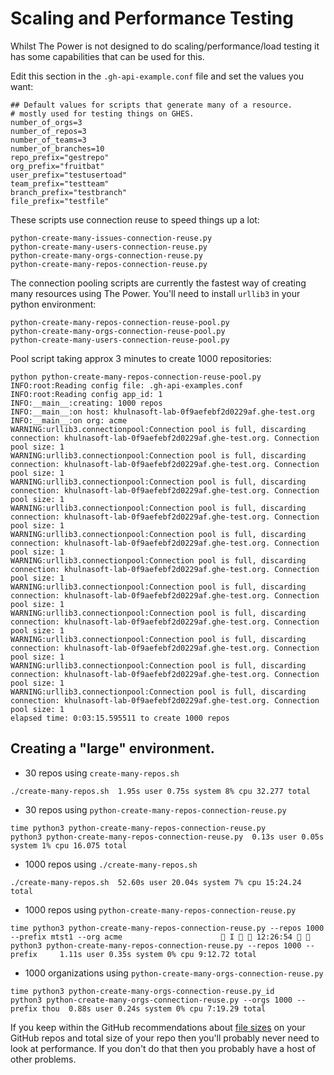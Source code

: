 # Scaling and Performance Testing
Whilst The Power is not designed to do scaling/performance/load testing it has some capabilities that can be used for this.

Edit this section in the `.gh-api-example.conf` file and set the values you want:

```
## Default values for scripts that generate many of a resource.
# mostly used for testing things on GHES.
number_of_orgs=3
number_of_repos=3
number_of_teams=3
number_of_branches=10
repo_prefix="gestrepo"
org_prefix="fruitbat"
user_prefix="testusertoad"
team_prefix="testteam"
branch_prefix="testbranch"
file_prefix="testfile"
```

These scripts use connection reuse to speed things up a lot:

```
python-create-many-issues-connection-reuse.py     
python-create-many-users-connection-reuse.py
python-create-many-orgs-connection-reuse.py       
python-create-many-repos-connection-reuse.py
```

The connection pooling scripts are currently the fastest way of creating many resources using The Power. You'll need to install `urllib3` in your python environment:

```
python-create-many-repos-connection-reuse-pool.py 
python-create-many-orgs-connection-reuse-pool.py  
python-create-many-users-connection-reuse-pool.py
```

Pool script taking approx 3 minutes to create 1000 repositories:

```
python python-create-many-repos-connection-reuse-pool.py
INFO:root:Reading config file: .gh-api-examples.conf
INFO:root:Reading config app_id: 1
INFO:__main__:creating: 1000 repos
INFO:__main__:on host: khulnasoft-lab-0f9aefebf2d0229af.ghe-test.org
INFO:__main__:on org: acme
WARNING:urllib3.connectionpool:Connection pool is full, discarding connection: khulnasoft-lab-0f9aefebf2d0229af.ghe-test.org. Connection pool size: 1
WARNING:urllib3.connectionpool:Connection pool is full, discarding connection: khulnasoft-lab-0f9aefebf2d0229af.ghe-test.org. Connection pool size: 1
WARNING:urllib3.connectionpool:Connection pool is full, discarding connection: khulnasoft-lab-0f9aefebf2d0229af.ghe-test.org. Connection pool size: 1
WARNING:urllib3.connectionpool:Connection pool is full, discarding connection: khulnasoft-lab-0f9aefebf2d0229af.ghe-test.org. Connection pool size: 1
WARNING:urllib3.connectionpool:Connection pool is full, discarding connection: khulnasoft-lab-0f9aefebf2d0229af.ghe-test.org. Connection pool size: 1
WARNING:urllib3.connectionpool:Connection pool is full, discarding connection: khulnasoft-lab-0f9aefebf2d0229af.ghe-test.org. Connection pool size: 1
WARNING:urllib3.connectionpool:Connection pool is full, discarding connection: khulnasoft-lab-0f9aefebf2d0229af.ghe-test.org. Connection pool size: 1
WARNING:urllib3.connectionpool:Connection pool is full, discarding connection: khulnasoft-lab-0f9aefebf2d0229af.ghe-test.org. Connection pool size: 1
WARNING:urllib3.connectionpool:Connection pool is full, discarding connection: khulnasoft-lab-0f9aefebf2d0229af.ghe-test.org. Connection pool size: 1
WARNING:urllib3.connectionpool:Connection pool is full, discarding connection: khulnasoft-lab-0f9aefebf2d0229af.ghe-test.org. Connection pool size: 1
WARNING:urllib3.connectionpool:Connection pool is full, discarding connection: khulnasoft-lab-0f9aefebf2d0229af.ghe-test.org. Connection pool size: 1
elapsed time: 0:03:15.595511 to create 1000 repos
```

## Creating a "large" environment.

- 30 repos using `create-many-repos.sh`

```
./create-many-repos.sh  1.95s user 0.75s system 8% cpu 32.277 total
```

- 30 repos using `python-create-many-repos-connection-reuse.py`

```
time python3 python-create-many-repos-connection-reuse.py
python3 python-create-many-repos-connection-reuse.py  0.13s user 0.05s system 1% cpu 16.075 total
```

- 1000 repos using `./create-many-repos.sh`

```
./create-many-repos.sh  52.60s user 20.04s system 7% cpu 15:24.24 total
```

- 1000 repos using `python-create-many-repos-connection-reuse.py`

```
time python3 python-create-many-repos-connection-reuse.py --repos 1000 --prefix mtst1 --org acme                       I   12:26:54  
python3 python-create-many-repos-connection-reuse.py --repos 1000 --prefix     1.11s user 0.35s system 0% cpu 9:12.72 total
```


- 1000 organizations using `python-create-many-orgs-connection-reuse.py`
```
time python3 python-create-many-orgs-connection-reuse.py_id
python3 python-create-many-orgs-connection-reuse.py --orgs 1000 --prefix thou  0.88s user 0.24s system 0% cpu 7:19.29 total
```


If you keep within the GitHub recommendations about [file sizes](https://docs.github.com/en/repositories/working-with-files/managing-large-files/about-large-files-on-github) on your GitHub repos and total size of your repo then you'll probably never need to look at performance. If you don't do that then you probably have a host of other problems.

